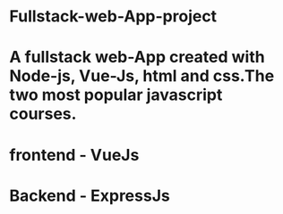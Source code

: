 # Fullstack-web-App-project
# A fullstack web-App created with Node-js, Vue-Js, html and css.The two most popular javascript courses.
# frontend - VueJs
# Backend - ExpressJs
